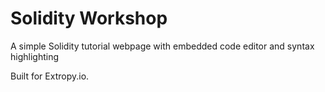 # Solidity Workshop
A simple Solidity tutorial webpage with embedded code editor and syntax highlighting

Built for Extropy.io.

